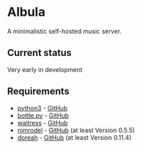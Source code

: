 # Albula

A minimalistic self-hosted music server.

## Current status

Very early in development

## Requirements

* [python3](https://www.python.org/) - [GitHub](https://github.com/python/cpython)
* [bottle.py](https://bottlepy.org/) - [GitHub](https://github.com/bottlepy/bottle)
* [waitress](https://docs.pylonsproject.org/projects/waitress/) - [GitHub](https://github.com/Pylons/waitress)
* [nimrodel](https://pypi.org/project/nimrodel/) - [GitHub](https://github.com/krateng/nimrodel) (at least Version 0.5.5)
* [doreah](https://pypi.org/project/doreah/) - [GitHub](https://github.com/krateng/doreah) (at least Version 0.11.4)
